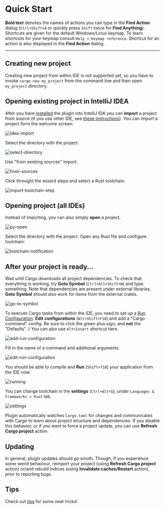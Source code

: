 # Quick Start

**Bold text** denotes the names of actions you can type in the **Find Action**
  dialog (`Ctrl+Shift+A` or quickly press `Shift` twice for **Find Anything**).
  Shortcuts are given for the default Windows/Linux keymap. To learn shortcuts
  for your keymap consult `Help > Keymap reference`. Shortcut for an action is
  also displayed in the **Find Action** dialog.

--------------------------------------------------------------------------------

## Creating new project

Creating new project from within IDE is not supported yet, so you have to invoke
`cargo new my_project` from the command line and then open `my_project` directory.

## Opening existing project in IntelliJ IDEA

After you have
[installed](https://github.com/intellij-rust/intellij-rust#installation) the
plugin into IntelliJ IDA you can **import** a project from source (if you use
other IDE, see [these instructions](#opening-project-all-ides)). You can import a project form
the welcome screen:

![idea-import](https://cloud.githubusercontent.com/assets/1711539/14211294/e0ce72c8-f835-11e5-9bfd-061098d70243.png)

Select the directory with the project.

![select-directory](https://cloud.githubusercontent.com/assets/1711539/14491098/85f750f6-017f-11e6-81ec-f1fcab920c8f.png)

Use "from existing sources" import.

![from-sources](https://cloud.githubusercontent.com/assets/1711539/14491096/85f346f0-017f-11e6-8f68-138a65d2cfb9.png)

Click throught the wizard steps and select a Rust toolchain:

![import-toolchain-step](https://cloud.githubusercontent.com/assets/1711539/14824500/ef917078-0bde-11e6-9d8f-802e6065fad5.png)

## Opening project (all IDEs)

Instead of importing, you can also simply **open** a project.

![py-open](https://cloud.githubusercontent.com/assets/1711539/14491095/85f23ea4-017f-11e6-9809-fb4c7cbb248e.png)

Select the directory with the project. Open any Rust file and configure toolchain:

![toolchain-notification](https://cloud.githubusercontent.com/assets/1711539/14825248/c6d42ed4-0be1-11e6-96f7-01c76e4cdf10.png)

## After your project is ready...


Wait until Cargo downloads all project dependencies. To check that everything is
working, try **Goto Symbol** (`Ctrl+Alt+Shift+N`) and type something. Note that
dependencies are present under external libraries. **Goto Symbol** should also
work for items from the external crates.

![go-to-symbol](https://cloud.githubusercontent.com/assets/1711539/14491412/44200bd0-0181-11e6-9587-10e4a07fa961.png)

To execute Cargo tasks from within the IDE, you need to set up a [Run
Configuration](https://www.jetbrains.com/idea/help/creating-and-editing-run-debug-configurations.html).
**Edit configurations** (`Alt+Shift+F10`) and add a "Cargo command" config. Be
sure to click the green plus sign, and **not** the "Defaults" :) You can also
use `Alt+Insert` shortcut here.

![add-run-configuration](https://cloud.githubusercontent.com/assets/1711539/14211919/33d29e60-f839-11e5-8c08-c8d09cbbf4ee.png)

Fill in the name of a command and additional arguments.

![edit-run-configuration](https://cloud.githubusercontent.com/assets/1711539/14211918/33ce8e56-f839-11e5-92c2-8c96bf365699.png)

You should be able to compile and **Run** (`Shift+f10`) your application from the IDE now:

![running](https://cloud.githubusercontent.com/assets/1711539/14211917/33cb0c54-f839-11e5-8026-d4fd7a7b44fd.png)

You can change toolchain in the **settings** (`Ctrl+Alt+S`), under `Languages &
Frameworks > Rust` tab.

![settings](https://cloud.githubusercontent.com/assets/1711539/14491097/85f717d0-017f-11e6-98d6-0f60ee0e2016.png)

Plugin automatically watches `Cargo.toml` for changes and communicates with
Cargo to learn about project structure and dependencies. If you disable this
behavior, or if you want to force a project update, you can use **Refresh Cargo
project** action.

## Updating

In general, plugin updates should go smoth. Though, if you experience some weird behaviour, reimport your project (using **Refresh Cargo project** action) or/and rebuild indices (using **Invalidate caches/Restart** action), prior to reporting bugs.

## Tips

Check out [tips](Tips.md) for some neat tricks!
